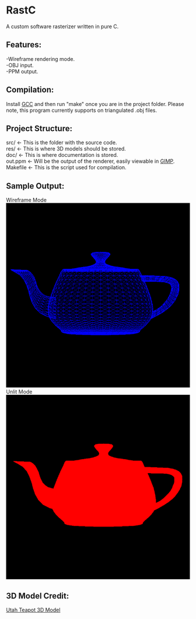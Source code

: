 # RastC
A custom software rasterizer written in pure C.

## Features:
-Wireframe rendering mode.\
-OBJ input.\
-PPM output.

## Compilation:
Install [GCC](https://gcc.gnu.org/) and then run "make" once you are in the project folder. Please note, this program currently supports on triangulated .obj files.

## Project Structure:
src/ <- This is the folder with the source code.\
res/ <- This is where 3D models should be stored.\
doc/ <- This is where documentation is stored.\
out.ppm <- Will be the output of the renderer, easily viewable in [GIMP](https://www.gimp.org/downloads/).\
Makefile <- This is the script used for compilation.

## Sample Output:
Wireframe Mode\
![A wireframe output from RastC.](wire_out.png "Render")\
Unlit Mode\
![A unlit polygonal output from RastC.](unlit_out.png "Render")

## 3D Model Credit:
[Utah Teapot 3D Model](https://users.cs.utah.edu/~dejohnso/models/teapot.html)
